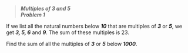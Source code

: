 >***Multiples of 3 and 5***\
> ***Problem 1***

If we list all the natural numbers below ***10*** that are multiples of ***3*** or ***5***, we get ***3, 5, 6*** and ***9***. The sum of these multiples is 23.

Find the sum of all the multiples of ***3*** or ***5*** below ***1000***.
